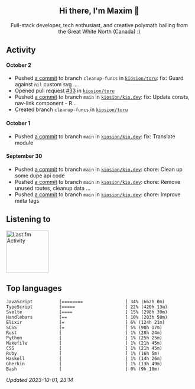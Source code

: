 <!-- deno-fmt-ignore-file -->
<div align="center">
  <h2>Hi there, I'm Maxim 👋</h2>
  <p>Full-stack developer, tech enthusiast, and creative polymath hailing from the Great White North (Canada) :)</p>
</div>


## Activity


#### October 2
* Pushed [a commit](https://github.com/kiosion/toru/commit/026cb2e481e6cc704d3be0b22a74f46ae5f5d11d) to branch `cleanup-funcs` in [`kiosion/toru`](https://github.com/kiosion/toru): fix: Guard against `nil` custom svg ...
* Opened pull request [#33](https://github.com/kiosion/toru/pull/33) in [`kiosion/toru`](https://github.com/kiosion/toru)
* Pushed [a commit](https://github.com/kiosion/kio.dev/commit/267a203435d79a27485a15b820b2b0431aa62a3b) to branch `main` in [`kiosion/kio.dev`](https://github.com/kiosion/kio.dev): fix: Update consts, nav\-link component \- R...
* Created branch `cleanup-funcs` in [`kiosion/toru`](https://github.com/kiosion/toru)

#### October 1
* Pushed [a commit](https://github.com/kiosion/kio.dev/commit/a75316d0d440d686c76892f95dd655c1e3b02842) to branch `main` in [`kiosion/kio.dev`](https://github.com/kiosion/kio.dev): fix: Translate module

#### September 30
* Pushed [a commit](https://github.com/kiosion/kio.dev/commit/5ec18cd7e51aad560022d097c183615bdd748f2c) to branch `main` in [`kiosion/kio.dev`](https://github.com/kiosion/kio.dev): chore: Clean up some dupe api code
* Pushed [a commit](https://github.com/kiosion/kio.dev/commit/3db36a7caf1c60077b0c0d327ed983fe6c654e68) to branch `main` in [`kiosion/kio.dev`](https://github.com/kiosion/kio.dev): chore: Remove unused routes, cleanup data ...
* Pushed [a commit](https://github.com/kiosion/kio.dev/commit/8fa2ce77f87c603ed7c8f93b680856868700e573) to branch `main` in [`kiosion/kio.dev`](https://github.com/kiosion/kio.dev): chore: Improve meta tags


## Listening to

<a href="https://github.com/kiosion/toru"><picture>
  <source media="(prefers-color-scheme: dark)" srcset="https://toru.kio.dev/api/v1/kiosion?blur&border_width=0&border_radius=38&theme=nord">
  <source media="(prefers-color-scheme: light)" srcset="https://toru.kio.dev/api/v1/kiosion?blur&border_width=0&border_radius=38&theme=light">
  <img alt="Last.fm Activity" src="https://toru.kio.dev/api/v1/kiosion?blur&border_width=0&border_radius=38" height="115" />
</picture></a>


## Top languages

```
JavaScript          [========                ] 34% (662h 0m)
TypeScript          [=====                   ] 22% (420h 13m)
Svelte              [====                    ] 15% (298h 39m)
Handlebars          [==                      ] 10% (203h 50m)
Elixir              [=                       ] 6% (124h 21m)
SCSS                [=                       ] 5% (90h 17m)
Rust                [                        ] 1% (28h 24m)
Python              [                        ] 1% (25h 25m)
Makefile            [                        ] 1% (21h 45m)
CSS                 [                        ] 1% (21h 45m)
Ruby                [                        ] 1% (16h 5m)
Haskell             [                        ] 1% (14h 26m)
Gherkin             [                        ] 1% (13h 49m)
Bash                [                        ] 0% (9h 10m)
```

_Updated 2023-10-01, 23:14_
